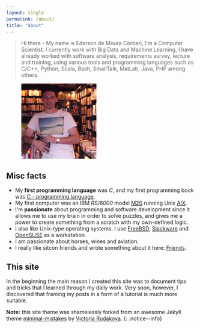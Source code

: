 ```yaml
---
layout: single
permalink: /about/
title: "About"
---
```


> Hi there - My name is Ederson de Moura Corbari, I'm a Computer Scientist. I currently work with Big Data and Machine Learning, I have already worked with software analysis, requirements survey, lecture and training, using various tools and programming languages such as C/C++, Python, Scala, Bash, SmallTalk, MatLab, Java, PHP among others.

<figure><a href="/assets/images/profile.png"><img src="/assets/images/profile.png"></a></figure>

## Misc facts

* My **first programming language** was *C*, and my first programming book was [C - programming language](https://www.amazon.com/Programming-Language-2nd-Brian-Kernighan/dp/0131103628). 
* My first computer was an IBM *RS/6000* model [M20](https://en.wikipedia.org/wiki/RS/6000) running Unix [AIX](https://en.wikipedia.org/wiki/IBM_AIX).
* I'm **passionate** about programming and software development since it allows me to use my brain in order to solve puzzles, and gives me a power to create something from a scratch with my own-defined logic.
* I also like Unix-type operating systems. I use [FreeBSD](https://www.freebsd.org/), [Slackware](http://www.slackware.com) and [OpenSUSE](https://www.opensuse.org)  as a workstation.
* I am passionate about horses, wines and aviation.
* I really like sitcon friends and wrote something about it here: [Friends](https://edersoncorbari.github.io/friends/).
<!--
* Some personal photos: [Flickr](https://www.flickr.com/photos/185399775@N06/with/49043426621/).
-->

## This site

In the beginning the main reason I created this site was to document tips and tricks that I learned through my daily work. Very soon, however, I discovered that framing my posts in a form of a tutorial is much more suitable.

**Note:** this site theme was shamelessly forked from an awesome Jekyll theme [minimal-mistakes](https://github.com/mmistakes/minimal-mistakes/) by [Victoria Rudakova](https://github.com/vicrucann).
{: .notice--info}
